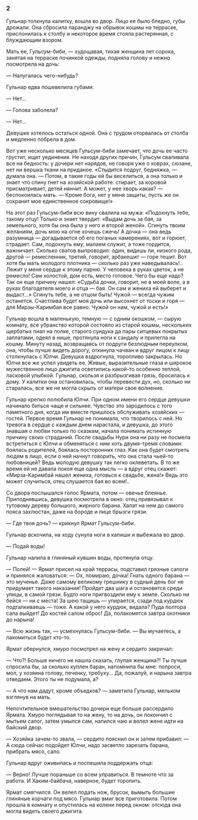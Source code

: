 ### 2

Гульнар толкнула калитку, вошла во двор.
Лицо ее было бледно, губы дрожали.
Она сбросила паранджу на обрывок кошмы на терраске, прислонилась к столбу и некоторое время стояла растерянная, с блуждающим взором.

Мать ее, Гульсум-биби, — худощавая, тихая женщина лет сорока, занятая на терраске починкой одежды, подняла голову и нежно посмотрела на дочь:

— Напугалась чего-нибудь?

Гульнар едва пошевелила губами:

— Нет…

— Голова заболела?

— Нет…

Девушке хотелось остаться одной.
Она с трудом оторвалась от столба и медленно побрела в дом.

Вот уже несколько месяцев Гульсум-биби замечает, что дочь ее часто грустит, ищет уединения.
Не находя других причин, Гульсум сваливала все на бедность: у дочери нет нарядов, не говоря уже о коврах, сюзане, нет ни вершка ткани на приданое.
«Стыдится подруг, бедняжка, — думала она.
— Потом, в такие годы ей бы веселиться, а она только и знает что спину гнет на хозяйской работе: стирает, за коровой присматривает, детей нянчит.
А может, у нее хворь какая?
— беспокоилась мать.
— Кроме бога, нет у меня защиты, пусть же он сохранит мое единственное сокровище!»

На этот раз Гульсум-биби всю вину свалила на мужа: «Подохнуть тебе, такому отцу!
Только и знает твердит: «Выдам дочь за бая, за земельного, хотя бы она была у него и второй женой».
Сгинуть твоим желаниям, дочь мою на огне хочешь сжечь!
А дочка — она ведь разумница — догадывается об его поганых намерениях, вот и горюет, страдает.
Сам, подохнуть ему, малаем служит, а тоже гордится, важничает.
Сколько сватов выпроводил: один, видишь ли, низкого рода, другой — ремесленник, третий, говорит, арбакешит — горе тешит.
Вот хотя бы мать молодого плотника — сколько раз уже наведывалась!..
Лежит у меня сердце к этому парню.
У человека в руках цветок, а не ремесло!
Сам холостой, дом есть, место готовое.
Чего бы еще надо?
Так он еще причину нашел: «Судьба дочки, говорит, не в моей воле, а в руках благодетеля моего и отца — бая.
Он сам и жениха ей выберет и выдаст…» Сгинуть тебе, а не отцом быть!
Чужой — всегда чужим останется.
Счастлива будет моя дочь или высохнет от тоски и горя — для Мирзы-Каримбая все равно.
Чужой он нам, чужой и есть!»

Гульнар вошла в маленькую, темную — с одним окошком, — сырую комнату, все убранство которой состояло из старой кошмы, нескольких щербатых пиал на полке, старого сундука да пары ситцевых покрытых заплатами, одеял в нише, протянула ноги к сандалу и прилегла на кошму.
Минуту назад, возвращаясь от подруги безлюдным переулком, она, чтобы лучше видеть дорогу, откинула чачван и вдруг лицом к лицу столкнулась с Юлчи.
Девушка вздрогнула, торопливо закрылась.
Но Юлчи все же успел увидеть ее.
Живые, выразительные глаза и широкое мужественное лицо джигита осветились какой-то особенно теплой, ласковой улыбкой.
Гульнар, скользя и разбрызгивая грязь, бросилась к дому.
У калитки она остановилась, чтобы перевести дух, но, сколько ни старалась, все же не могла скрыть от матери свое волнение.

Гульнар крепко полюбила Юлчи.
При одном имени его сердце девушки начинало биться чаще и сильнее.
Чувство это зародилось с того памятного дня, когда им вместе пришлось обслуживать хозяйских — гостей.
Первое время Гульнар не понимала, что творилось с ней.
Но тревога в сердце с каждым днем нарастала, и девушка, до этого знавшая о любви только по сказкам, начала понимать истинную причину своих страданий.
После свадьбы Нури она ни разу не посмела встретиться с Юлчи и обменяться с ним хоть двумя-тремя словами: боялась родителей, боялась посторонних глаз.
Как она будет смотреть людям в лицо, если о ней начнут говорить, что она стала чьей-то любовницей?
Ведь молодую девушку так легко оклеветать.
В то же время ей не давала покоя еще одна мысль — а вдруг отец скажет: «Мирза-Каримбай нашел жениха, готовься к свадьбе, жена!» Ведь это может случиться, отец слушается бая во всем!..

Со двора послышался голос Ярмата, потом — овечье блеянье.
Приподнявшись, девушка посмотрела в окно: отец привязывал к тутовому дереву большого, жирного барана.
Халат на нем до самого пояса захлюстан, даже на бороде и лице брызги грязи.

— Где твоя дочь?
— крикнул Ярмат Гульсум-биби.

Гульнар вскочила, на ходу сунула ноги в капиши и выбежала во двор.

— Подай воды!

Гульнар налила в глиняный кувшин воды, протянула отцу.

— Полей!
— Ярмат присел на край террасы, подставил грязные сапоги и принялся жаловаться: — Ох, помираю, дочка!
Гнать одного барана — это мученье.
Даже самому великому грешнику в судный день бог не придумает такого наказания!
Пройдет два шага и остановится среди улицы, в самой грязи.
Будто ноги пригвоздили ему к земле.
Сколько ни бейся — ни с места!
За шею тащишь — упирается, сзади под курдюк подталкиваешь — тоже.
А какой у него курдюк, видала?
Пуда полтора сала выйдет!
До костей салом оброс!
Да, полакомятся завтра охотники до нарына!

— Всю жизнь так, — усмехнулась Гульсум-биби.
— Вы мучаетесь, а лакомиться будет кто-то.

Ярмат обернулся, хмуро посмотрел на жену и сердито закричал:

— Что?!
Больше ничего не нашла сказать, глупая женщина?!
Ты лучше спросила бы, за сколько куплен баран, напомнила бы мне: попроси, мол, у хозяина голову, печенку, требуху…
Да, пожалуй, и нарына завтра отведаем.
Этого ты не подумала, а?

— А что нам дадут, кроме объедков?
— заметила Гульнар, мельком взглянув на мать.

Непочтительное вмешательство дочери еще больше рассердило Ярмата.
Хмуро поглядывая то на жену, то на дочь, он покончил с мытьем сапог, затем умылся сам, напился чаю и велел жене идти на байский двор.

— Хозяйка зачем-то звала, — сердито пояснил он и затем прибавил: — А сюда сейчас подойдет Юлчи, надо засветло зарезать барана, прибрать мясо, сало.

Гульнар вдруг оживилась и поспешила поддержать отца:

— Верно!
Лучше пораньше со всем управиться.
В темноте что за работа.
И Хаким-байбача, наверное, будет торопить.

Ярмат смягчился.
Он велел подать нож, брусок, вымыть большие глиняные корчаги под мясо.
Гульнар вмиг все приготовила.
Потом прошла в комнату и опустилась на колени перед окном: отсюда она могла видеть своего джигита.
